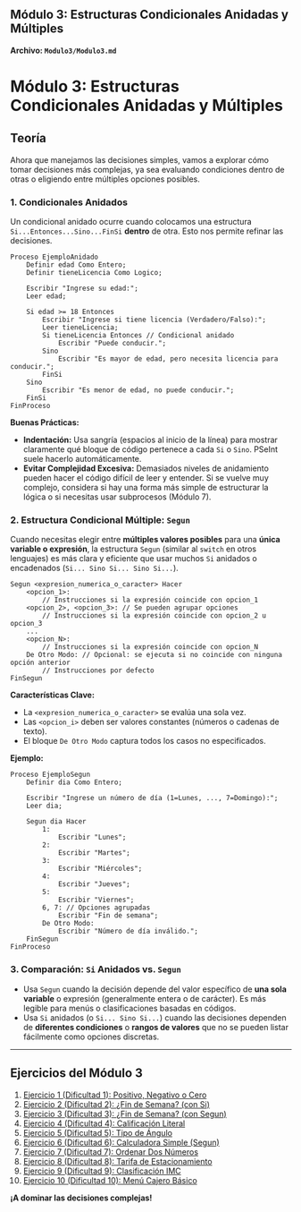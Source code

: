 ## Módulo 3: Estructuras Condicionales Anidadas y Múltiples

**Archivo: `Modulo3/Modulo3.md`**

# Módulo 3: Estructuras Condicionales Anidadas y Múltiples

## Teoría

Ahora que manejamos las decisiones simples, vamos a explorar cómo tomar decisiones más complejas, ya sea evaluando condiciones dentro de otras o eligiendo entre múltiples opciones posibles.

### 1. Condicionales Anidados

Un condicional anidado ocurre cuando colocamos una estructura `Si...Entonces...Sino...FinSi` **dentro** de otra. Esto nos permite refinar las decisiones.

```pseudocode
Proceso EjemploAnidado
    Definir edad Como Entero;
    Definir tieneLicencia Como Logico;

    Escribir "Ingrese su edad:";
    Leer edad;

    Si edad >= 18 Entonces
        Escribir "Ingrese si tiene licencia (Verdadero/Falso):";
        Leer tieneLicencia;
        Si tieneLicencia Entonces // Condicional anidado
            Escribir "Puede conducir.";
        Sino
            Escribir "Es mayor de edad, pero necesita licencia para conducir.";
        FinSi
    Sino
        Escribir "Es menor de edad, no puede conducir.";
    FinSi
FinProceso
```

**Buenas Prácticas:**

*   **Indentación:** Usa sangría (espacios al inicio de la línea) para mostrar claramente qué bloque de código pertenece a cada `Si` o `Sino`. PSeInt suele hacerlo automáticamente.
*   **Evitar Complejidad Excesiva:** Demasiados niveles de anidamiento pueden hacer el código difícil de leer y entender. Si se vuelve muy complejo, considera si hay una forma más simple de estructurar la lógica o si necesitas usar subprocesos (Módulo 7).

### 2. Estructura Condicional Múltiple: `Segun`

Cuando necesitas elegir entre **múltiples valores posibles** para una **única variable o expresión**, la estructura `Segun` (similar al `switch` en otros lenguajes) es más clara y eficiente que usar muchos `Si` anidados o encadenados (`Si... Sino Si... Sino Si...`).

```pseudocode
Segun <expresion_numerica_o_caracter> Hacer
    <opcion_1>:
        // Instrucciones si la expresión coincide con opcion_1
    <opcion_2>, <opcion_3>: // Se pueden agrupar opciones
        // Instrucciones si la expresión coincide con opcion_2 u opcion_3
    ...
    <opcion_N>:
        // Instrucciones si la expresión coincide con opcion_N
    De Otro Modo: // Opcional: se ejecuta si no coincide con ninguna opción anterior
        // Instrucciones por defecto
FinSegun
```

**Características Clave:**

*   La `<expresion_numerica_o_caracter>` se evalúa una sola vez.
*   Las `<opcion_i>` deben ser valores constantes (números o cadenas de texto).
*   El bloque `De Otro Modo` captura todos los casos no especificados.

**Ejemplo:**

```pseudocode
Proceso EjemploSegun
    Definir dia Como Entero;

    Escribir "Ingrese un número de día (1=Lunes, ..., 7=Domingo):";
    Leer dia;

    Segun dia Hacer
        1:
            Escribir "Lunes";
        2:
            Escribir "Martes";
        3:
            Escribir "Miércoles";
        4:
            Escribir "Jueves";
        5:
            Escribir "Viernes";
        6, 7: // Opciones agrupadas
            Escribir "Fin de semana";
        De Otro Modo:
            Escribir "Número de día inválido.";
    FinSegun
FinProceso
```

### 3. Comparación: `Si` Anidados vs. `Segun`

*   Usa `Segun` cuando la decisión depende del valor específico de **una sola variable** o expresión (generalmente entera o de carácter). Es más legible para menús o clasificaciones basadas en códigos.
*   Usa `Si` anidados (o `Si... Sino Si...`) cuando las decisiones dependen de **diferentes condiciones** o **rangos de valores** que no se pueden listar fácilmente como opciones discretas.

---

## Ejercicios del Módulo 3

1.  [Ejercicio 1 (Dificultad 1): Positivo, Negativo o Cero](./m3-ejercicio1-1.md)
2.  [Ejercicio 2 (Dificultad 2): ¿Fin de Semana? (con Si)](./m3-ejercicio2-2.md)
3.  [Ejercicio 3 (Dificultad 3): ¿Fin de Semana? (con Segun)](./m3-ejercicio3-3.md)
4.  [Ejercicio 4 (Dificultad 4): Calificación Literal](./m3-ejercicio4-4.md)
5.  [Ejercicio 5 (Dificultad 5): Tipo de Ángulo](./m3-ejercicio5-5.md)
6.  [Ejercicio 6 (Dificultad 6): Calculadora Simple (Segun)](./m3-ejercicio6-6.md)
7.  [Ejercicio 7 (Dificultad 7): Ordenar Dos Números](./m3-ejercicio7-7.md)
8.  [Ejercicio 8 (Dificultad 8): Tarifa de Estacionamiento](./m3-ejercicio8-8.md)
9.  [Ejercicio 9 (Dificultad 9): Clasificación IMC](./m3-ejercicio9-9.md)
10. [Ejercicio 10 (Dificultad 10): Menú Cajero Básico](./m3-ejercicio10-10.md)

**¡A dominar las decisiones complejas!**
```
